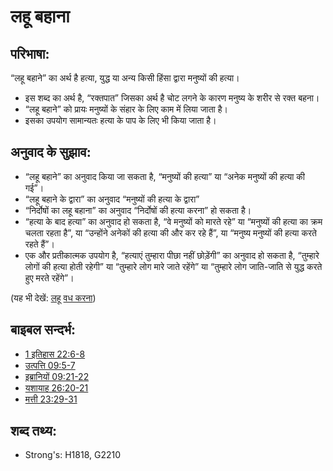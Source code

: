 # लहू बहाना #

## परिभाषा: ##

“लहू बहाने” का अर्थ है हत्या, युद्ध या अन्य किसी हिंसा द्वारा मनुष्यों की हत्या।

* इस शब्द का अर्थ है, “रक्तपात” जिसका अर्थ है चोट लगने के कारण मनुष्य के शरीर से रक्त बहना।
* “लहू बहाने” को प्रायः मनुष्यों के संहार के लिए काम में लिया जाता है।
* इसका उपयोग सामान्यतः हत्या के पाप के लिए भी किया जाता है।

## अनुवाद के सुझाव: ##

* “लहू बहाने” का अनुवाद किया जा सकता है, “मनुष्यों की हत्या” या “अनेक मनुष्यों की हत्या की गई”।
* “लहू बहाने के द्वारा” का अनुवाद “मनुष्यों की हत्या के द्वारा”
* “निर्दोषों का लहू बहाना” का अनुवाद “निर्दोषों की हत्या करना” हो सकता है।
* “हत्या के बाद हत्या” का अनुवाद हो सकता है, “वे मनुष्यों को मारते रहे” या “मनुष्यों की हत्या का क्रम चलता रहता है”, या “उन्होंने अनेकों की हत्या की और कर रहे हैं”, या “मनुष्य मनुष्यों की हत्या करते रहते हैं”। 
* एक और प्रतीकात्मक उपयोग है, “हत्याएं तुम्हारा पीछा नहीं छोड़ेंगी” का अनुवाद हो सकता है, “तुम्हारे लोगों की हत्या होती रहेगी” या “तुम्हारे लोग मारे जाते रहेंगे” या “तुम्हारे लोग जाति-जाति से युद्ध करते हुए मरते रहेंगे”।

(यह भी देखें: [लहू](../kt/blood.md) [वध करना](../other/slaughter.md))

## बाइबल सन्दर्भ: ##

* [1 इतिहास 22:6-8](rc://en/tn/help/1ch/22/06)
* [उत्पत्ति 09:5-7](rc://en/tn/help/gen/09/05)
* [इब्रानियों 09:21-22](rc://en/tn/help/heb/09/21)
* [यशायाह 26:20-21](rc://en/tn/help/isa/26/20)
* [मत्ती 23:29-31](rc://en/tn/help/mat/23/29)

## शब्द तथ्य: ##

* Strong's: H1818, G2210
